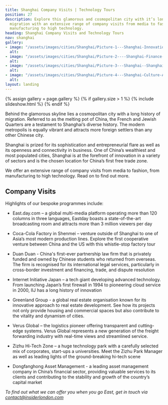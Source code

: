 ```yaml
---
title: Shanghai Company Visits | Technology Tours
position: 27
description: Explore this glamorous and cosmopolitan city with it’s long history of
  migration with an extensive range of company visits from media to fashion, from
  manufacturing to high technology.
heading: Shanghai Company Visits and Technology Tours
nav: shanghai
gallery:
- image: "/assets/images/cities/Shanghai/Picture-1---Shanghai-Innovation-Tech-Factory-Student-Academic-Study-Trip.jpg"
  alt: 
- image: "/assets/images/cities/Shanghai/Picture-2----Shanghai-Finance-Centre-Student-Academic-Study-Trip.jpg"
  alt: 
- image: "/assets/images/cities/Shanghai/Picture-3---Shanghai--Shanghai-Innovation-Sustainability-Electric-Driverless-Car-Technology-Student-Academic-Study-Trip.jpg"
  alt: 
- image: "/assets/images/cities/Shanghai/Picture-4---Shanghai-Culture-Art-Technology-Innovation-Creative-Student-Corporate-Study-Trip.jpg"
  alt: 
layout: landing
---
```


{% assign gallery = page.gallery %}
{% if gallery.size > 1 %}
  {% include slideshow.html %}
{% endif %}

Behind the glamorous skyline lies a cosmopolitan city with a long history of migration. Referred to as the melting pot of China, the French and Jewish Quarters are a testament to Shanghai’s diverse history. The modern metropolis is equally vibrant and attracts more foreign settlers than any other Chinese city.

Shanghai is prized for its sophistication and entrepreneurial flare as well as its openness and connectivity in business. One of China’s wealthiest and most populated cities, Shanghai is at the forefront of innovation in a variety of sectors and is the chosen location for China’s first free trade zone.

We offer an extensive range of company visits from media to fashion, from manufacturing to high technology. Read on to find out more.

## Company Visits
Highlights of our bespoke programmes include:

* East.day.com – a global multi-media platform operating more than 120 columns in three languages, Eastday boasts a state-of-the-art broadcasting room and attracts more than 3 million viewers per day
* Coca-Cola Factory in Shenmei – venture outside of Shanghai to one of Asia’s most modern production lines. Explore the first cooperative venture between China and the US with this whistle-stop factory tour
* Duan Duan - China's first-ever partnership law firm that is privately funded and owned by Chinese students who returned from overseas. The firm is recognised for its international legal services, particularly in cross-border investment and financing, trade, and dispute resolution
* Internet Initiative Japan – a tech giant developing advanced technology. From launching Japan’s first firewall in 1994 to pioneering cloud service in 2000, IIJ has a long history of innovation

* Greenland Group - a global real estate organisation known for its innovative approach to real estate development. See how its projects not only provide housing and commercial spaces but also contribute to the vitality and dynamism of cities.
* Verus Global – the logistics pioneer offering transparent and cutting-edge systems. Verus Global represents a new generation of the freight forwarding industry with real-time views and streamlined service.
* Zizhu Hi-Tech Zone – a huge technology park with a carefully selected mix of corporates, start-ups a  universities. Meet the Zizhu Park Manager as well as leading lights of the ground-breaking hi-tech scene
* Dongfanghong Asset Management - a leading asset management company in  China’s financial sector, providing valuable services to its clients and contributing to the stability and growth of the country’s capital market



*To find out what we can offer you when you go East, get in touch via [contact@insiderlondon.com](mailto:contact@insiderlondon.com)*
